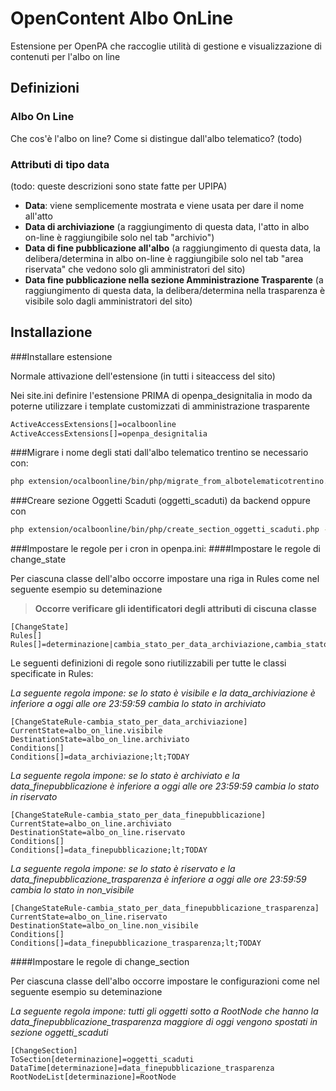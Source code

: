# OpenContent Albo OnLine

Estensione per OpenPA che raccoglie utilità di gestione e visualizzazione di contenuti per l'albo on line

## Definizioni

### Albo On Line
Che cos'è l'albo on line?
Come si distingue dall'albo telematico?
(todo) 

### Attributi di tipo data

(todo: queste descrizioni sono state fatte per UPIPA)

 * __Data__: viene semplicemente mostrata e viene usata per dare il nome all'atto
 * __Data di archiviazione__ (a raggiungimento di questa data, l'atto in albo on-line è raggiungibile solo nel tab "archivio")
 * __Data di fine pubblicazione all'albo__ (a raggiungimento di questa data, la delibera/determina in albo on-line è raggiungibile solo nel tab "area riservata" che vedono solo gli amministratori del sito)
 * __Data fine pubblicazione nella sezione Amministrazione Trasparente__ (a raggiungimento di questa data, la delibera/determina nella trasparenza è visibile solo dagli amministratori del sito)

## Installazione

###Installare estensione 

Normale attivazione dell'estensione (in tutti i siteaccess del sito)

Nei site.ini definire l'estensione PRIMA di openpa_designitalia in modo da poterne utilizzare i template customizzati di amministrazione trasparente
```bash 
ActiveAccessExtensions[]=ocalboonline
ActiveAccessExtensions[]=openpa_designitalia
```

###Migrare i nome degli stati dall'albo telematico trentino se necessario con: 
 
```bash 
php extension/ocalboonline/bin/php/migrate_from_albotelematicotrentino.php -s<siteaccess> 
```

###Creare sezione Oggetti Scaduti (oggetti_scaduti) da backend oppure con

```bash 
php extension/ocalboonline/bin/php/create_section_oggetti_scaduti.php -s<siteaccess> 
```
 
###Impostare le regole per i cron in openpa.ini:
####Impostare le regole di change_state

Per ciascuna classe dell'albo occorre impostare una riga in Rules come nel seguente esempio su deteminazione

> __Occorre verificare gli identificatori degli attributi di ciscuna classe__
 
``` 
[ChangeState]
Rules[]
Rules[]=determinazione|cambia_stato_per_data_archiviazione,cambia_stato_per_data_finepubblicazione,cambia_stato_per_data_finepubblicazione_trasparenza
``` 

Le seguenti definizioni di regole sono riutilizzabili per tutte le classi specificate in Rules:

*La seguente regola impone: se lo stato è visibile e la data_archiviazione è inferiore a oggi alle ore 23:59:59 cambia lo stato in archiviato*
``` 
[ChangeStateRule-cambia_stato_per_data_archiviazione]
CurrentState=albo_on_line.visibile
DestinationState=albo_on_line.archiviato
Conditions[]
Conditions[]=data_archiviazione;lt;TODAY
``` 

*La seguente regola impone: se lo stato è archiviato e la data_finepubblicazione è inferiore a oggi alle ore 23:59:59 cambia lo stato in riservato*
``` 
[ChangeStateRule-cambia_stato_per_data_finepubblicazione]
CurrentState=albo_on_line.archiviato
DestinationState=albo_on_line.riservato
Conditions[]
Conditions[]=data_finepubblicazione;lt;TODAY
``` 


*La seguente regola impone: se lo stato è riservato e la data_finepubblicazione_trasparenza è inferiore a oggi alle ore 23:59:59 cambia lo stato in non_visibile*
``` 
[ChangeStateRule-cambia_stato_per_data_finepubblicazione_trasparenza]
CurrentState=albo_on_line.riservato
DestinationState=albo_on_line.non_visibile
Conditions[]
Conditions[]=data_finepubblicazione_trasparenza;lt;TODAY
```
 
####Impostare le regole di change_section

Per ciascuna classe dell'albo occorre impostare le configurazioni come nel seguente esempio su deteminazione

*La seguente regola impone: tutti gli oggetti sotto a RootNode che hanno la data_finepubblicazione_trasparenza maggiore di oggi vengono spostati in sezione oggetti_scaduti*
``` 
[ChangeSection]
ToSection[determinazione]=oggetti_scaduti
DataTime[determinazione]=data_finepubblicazione_trasparenza
RootNodeList[determinazione]=RootNode
``` 

